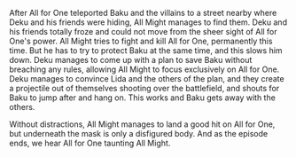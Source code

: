 After All for One teleported Baku and the villains to a street nearby where Deku and his friends were hiding, All Might manages to find them. Deku and his friends totally froze and could not move from the sheer sight of All for One's power. All Might tries to fight and kill All for One, permanently this time. But he has to try to protect Baku at the same time, and this slows him down. Deku manages to come up with a plan to save Baku without breaching any rules, allowing All Might to focus exclusively on All for One. Deku manages to convince Lida and the others of the plan, and they create a projectile out of themselves shooting over the battlefield, and shouts for Baku to jump after and hang on. This works and Baku gets away with the others. 

Without distractions, All Might manages to land a good hit on All for One, but underneath the mask is only a disfigured body. And as the episode ends, we hear All for One taunting All Might. 